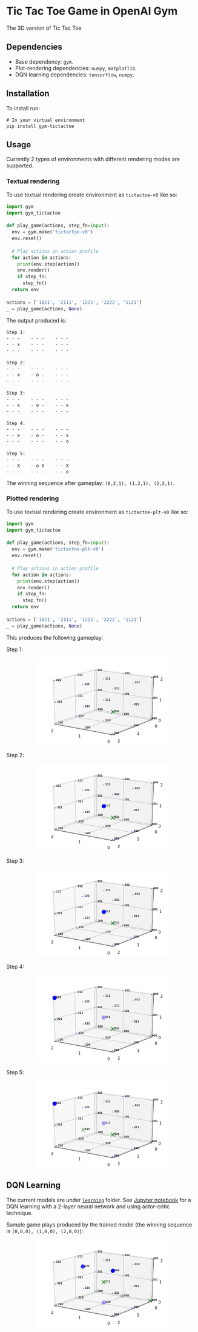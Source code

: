 # Tic Tac Toe Game in OpenAI Gym
The 3D version of Tic Tac Toe

## Dependencies
- Base dependency: `gym`.
- Plot-rendering dependencies: `numpy`, `matplotlib`.
- DQN learning dependencies: `tensorflow`, `numpy`.

## Installation
To install run:
```console
# In your virtual environment
pip install gym-tictactoe
```

## Usage
Currently 2 types of environments with different rendering modes are supported.

### Textual rendering
To use textual rendering create environment as `tictactoe-v0` like so:
```python
import gym
import gym_tictactoe

def play_game(actions, step_fn=input):
  env = gym.make('tictactoe-v0')
  env.reset()
  
  # Play actions in action profile
  for action in actions:
    print(env.step(action))
    env.render()
    if step_fn:
      step_fn()
  return env

actions = ['1021', '2111', '1221', '2222', '1121']
_ = play_game(actions, None)
```
The output produced is:

```
Step 1:
- - -    - - -    - - -    
- - x    - - -    - - -    
- - -    - - -    - - -    

Step 2:
- - -    - - -    - - -    
- - x    - o -    - - -    
- - -    - - -    - - -    

Step 3:
- - -    - - -    - - -    
- - x    - o -    - - x    
- - -    - - -    - - -    

Step 4:
- - -    - - -    - - -    
- - x    - o -    - - x    
- - -    - - -    - - o    

Step 5:
- - -    - - -    - - -    
- - X    - o X    - - X    
- - -    - - -    - - o   
```
The winning sequence after gameplay: `(0,2,1), (1,2,1), (2,2,1)`.

### Plotted rendering
To use textual rendering create environment as `tictactoe-plt-v0` like so:
```python
import gym
import gym_tictactoe

def play_game(actions, step_fn=input):
  env = gym.make('tictactoe-plt-v0')
  env.reset()
  
  # Play actions in action profile
  for action in actions:
    print(env.step(action))
    env.render()
    if step_fn:
      step_fn()
  return env

actions = ['1021', '2111', '1221', '2222', '1121']
_ = play_game(actions, None)
```
This produces the following gameplay:

Step 1:
<p style='text-align:center' >
  <img src='./media/game-play1-1.png'></img>
</p>
Step 2:
<p style='text-align:center' >
  <img src='./media/game-play1-2.png'></img>
</p>
Step 3:
<p style='text-align:center' >
  <img src='./media/game-play1-3.png'></img>
</p>
Step 4:
<p style='text-align:center' >
  <img src='./media/game-play1-4.png'></img>
</p>
Step 5:
<p style='text-align:center' >
  <img src='./media/game-play1-5.png'></img>
</p>


## DQN Learning
The current models are under [`learning`](./learning) folder. See [Jupyter notebook](./learning/TicTacToe-RL-DQN-TF-v2-eval.ipynb) for a DQN learning with a 2-layer neural network and using actor-critic technique.

Sample game plays produced by the trained model (the winning sequence is `(0,0,0), (1,0,0), (2,0,0)`):
<p style='text-align:center' >
  <img src='./media/game-play-1.png'></img>
</p>
